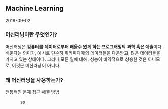 <h2>Machine Learning</h2>
<p>2019-09-02</p>
<h3>머신러닝이란 무엇인가?</h3>
<p>머신러닝은 <strong>컴퓨터를 데이터로부터 배울수 있게 하는 프로그래밍의 과학 혹은 예술</strong>이다.
배운다는 의미가, 예시로 단순히 위키피디아의 데이터들을 다운받고, 많은 데이터들을 가지고 있는 상태이다. 그러나 모든 일에 대해, 성능이 비약적으로 상승한 것은 아니므로, 이것은 머신러닝이 아니다.
</p>
<h3>왜 머신러닝을 사용하는가?</h3>
<p>전통적인 문제 접근 해결 방법</p>
<ul>
	<ol>ss</ol>
</ul>
